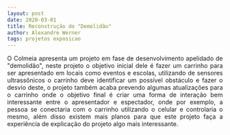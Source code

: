 ```yaml
---
layout: post
date: 2020-03-01
title: Reconstrução do "Demolidão"
author: Alexandre Werner
tags: projetos exposicao
---
```

<!--<p style="text-align: center">
    <img src="https://portaldoarduino.com.br/wp-content/uploads/2019/03/montagem-final.jpg" style="width:75%; height:75%;">
    <p style="text-align: center">(O projeto acima foi encontrado na internet, logo teremos fotos e mais notícias do andamento do nosso projeto!)</p>
</p>-->

<div style="text-align: justify"> O Colmeia apresenta um projeto em fase de desenvolvimento apelidado de "demolidão", neste projeto o objetivo inicial dele é fazer um carrinho para ser apresentado em locais como eventos e escolas, utilizando de sensores ultrassônicos o carrinho deve identificar um possível obstáculo e fazer o desvio deste, o projeto também acaba prevendo algumas atualizações para o carrinho onde o objetivo final é criar uma forma de interação bem interessante entre o apresentador e espectador, onde por exemplo, a pessoa se conectaria com o carrinho utilizando o celular e controlaria o mesmo, além disso existem mais planos para que este projeto faça a experiência de explicação do projeto algo mais interessante.
</div>


